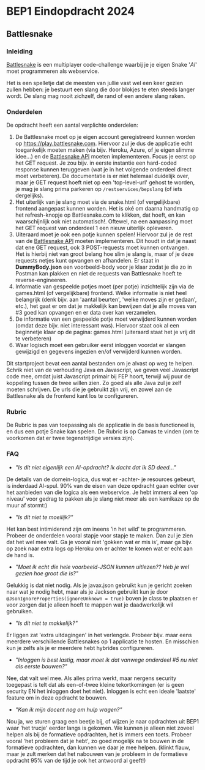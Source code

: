 # BEP1 Eindopdracht 2024

## Battlesnake

### Inleiding

[Battlesnake](https://play.battlesnake.com) is een multiplayer code-challenge waarbij je je eigen Snake '*AI*' moet
programmeren als webservice.

Het is een spelletje dat de meesten van jullie vast wel een keer gezien zullen hebben: je bestuurt een slang die door
blokjes te eten steeds langer wordt. De slang mag nooit zichzelf, de rand of een andere slang raken.

### Onderdelen

De opdracht heeft een aantal verplichte onderdelen:

1. De Battlesnake moet op je eigen account geregistreerd kunnen worden op https://play.battlesnake.com. Hiervoor zul je
dus de applicatie echt toegankelijk moeten maken (via bijv. Heroku, Azure, of je eigen slimme idee...) en de
[Battlesnake API](https://docs.battlesnake.com/references/api#the-battlesnake-api) moeten implementeren. Focus je eerst 
op het GET request. Je zou bijv. in eerste instantie een hard-coded response kunnen teruggeven (wat je in het volgende
onderdeel direct moet verbeteren). De documentatie is er niet helemaal duidelijk over, maar je GET request hoeft niet op
een 'top-level-url' gehost te worden, je mag je slang prima parkeren op `/restservices/bepslang` (of iets dergelijks).
2. Het uiterlijk van je slang moet via de snake.html (of vergelijkbare) frontend aangepast kunnen worden. Het is oké om
daarna handmatig op het refresh-knopje op Battlesnake.com te klikken, dat hoeft, en kan waarschijnlijk ook niet automatisch!.
Oftewel, na een aanpassing moet het GET request van onderdeel 1 een nieuw uiterlijk opleveren.
3. Uiteraard moet je ook een potje kunnen spelen! Hiervoor zul je de rest van de 
[Battlesnake API](https://docs.battlesnake.com/references/api#the-battlesnake-api) moeten implementeren. Dit houdt in dat
je naast dat ene GET request, ook 3 POST-requests moet kunnen ontvangen. Het is hierbij niet van groot belang hoe slim je slang is, maar
of je deze requests netjes kunt opvangen en afhandelen. Er staat in **DummyBody.json** een voorbeeld-body voor je klaar zodat
je die zo in Postman kan plakken en niet de requests van Battlesnake hoeft te reverse-engineeren.
4. Informatie van gespeelde potjes moet (per potje) inzichtelijk zijn via de games.html (of vergelijkbare) frontend.
Welke informatie is niet heel belangrijk (denk bijv. aan 'aantal beurten', 'welke moves zijn er gedaan', etc.), het gaat 
er om dat je makkelijk kan bewijzen dat je alle moves van #3 goed kan opvangen en er data over kan verzamelen.
5. De informatie van een gespeelde potje moet verwijderd kunnen worden (omdat deze bijv. niet interessant was). Hiervoor
staat ook al een beginnetje klaar op de pagina: games.html (uiteraard staat het je vrij dit te verbeteren)
6. Waar logisch moet een gebruiker eerst inloggen voordat er slangen gewijzigd en gegevens ingezien en/of verwijderd kunnen worden.

Dit startproject bevat een aantal bestanden om je alvast op weg te helpen. Schrik niet van de verhouding Java en Javascript,
we geven veel Javascript code mee, omdat juist Javascript primair bij FEP hoort, terwijl wij puur de koppeling tussen de 
twee willen zien. Zo goed als alle Java zul je zelf moeten schrijven.
De urls die je gebruikt zijn vrij, en zowel aan de Battlesnake als de frontend kant los te configureren.

### Rubric

De Rubric is pas van toepassing als de applicatie in de basis functioneel is, en dus een potje Snake kan spelen.
De Rubric is op Canvas te vinden (om te voorkomen dat er twee tegenstrijdige versies zijn).

### FAQ

* *"Is dit niet eigenlijk een AI-opdracht? Ik dacht dat ik SD deed..."*

De details van de domein-logica, dus wat er -achter- je resources gebeurt, is inderdaad AI-spul. 90% van de eisen van 
deze opdracht gaan echter over het aanbieden van die logica als een webservice. Je hebt immers al een 'op niveau' voor 
gedrag te pakken als je slang niet meer als een kamikaze op de muur af stormt:)

* *"Is dit niet te moeilijk?"*

Het kan best intimiderend zijn om ineens 'in het wild' te programmeren. Probeer de onderdelen vooral stapje voor stapje
te maken. Dan zul je zien dat het wel mee valt. Ga je vooral niet 'gokken wat er mis is', maar ga bijv. op zoek naar extra
logs op Heroku om er achter te komen wat er echt aan de hand is.

* *"Moet ik echt die hele voorbeeld-JSON kunnen uitlezen?? Heb je wel gezien hoe groot die is?"*

Gelukkig is dat niet nodig. Als je javax.json gebruikt kun je gericht zoeken naar wat je nodig hebt, maar als je Jackson
gebruikt kun je door ``@JsonIgnoreProperties(ignoreUnknown = true)`` boven je class te plaatsen er voor zorgen dat je
alleen hoeft te mappen wat je daadwerkelijk wil gebruiken.

* *"Is dit niet te makkelijk?"*

Er liggen zat 'extra uitdagingen' in het verlengde. Probeer bijv. maar eens meerdere verschillende Battlesnakes op 1 
applicatie te hosten. En misschien kun je zelfs als je er meerdere hebt hybrides configureren.

* *"Inloggen is best lastig, maar moet ik dat vanwege onderdeel #5 nu niet als eerste bouwen?"*

Nee, dat valt wel mee. Als alles prima werkt, maar nergens security toegepast is telt dat als een-of-twee kleine 
tekortkomingen (er is geen security EN het inloggen doet het niet). Inloggen is echt een ideale 'laatste' feature om 
in deze opdracht te bouwen.

* *"Kan ik mijn docent nog om hulp vragen?"*

Nou ja, we sturen graag een beetje bij, of wijzen je naar opdrachten uit BEP1 waar 'het trucje' eerder langs is gekomen.
We kunnen je alleen niet zoveel helpen als bij de formatieve opdrachten, het is immers een toets. Probeer vooral 'het probleem dat je hebt', zo
goed mogelijk na te bouwen in de formatieve opdrachten, dan kunnen we daar je mee helpen. (klinkt flauw, maar je zult 
merken dat het nabouwen van je probleem in de formatieve opdracht 95% van de tijd je ook het antwoord al geeft!)
